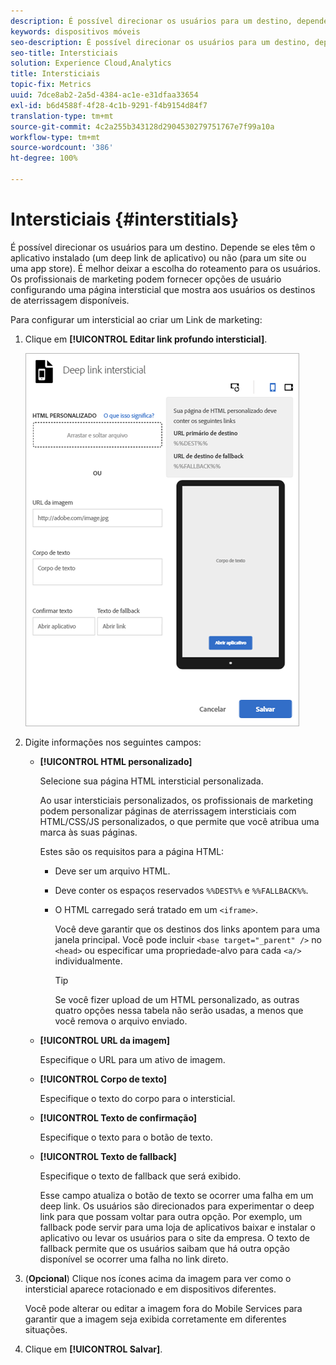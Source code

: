 ```yaml
---
description: É possível direcionar os usuários para um destino, dependendo se eles têm o aplicativo instalado (um deep link de aplicativo) ou não (para um site ou uma app store).
keywords: dispositivos móveis
seo-description: É possível direcionar os usuários para um destino, dependendo se eles têm o aplicativo instalado (um deep link de aplicativo) ou não (para um site ou uma app store).
seo-title: Intersticiais
solution: Experience Cloud,Analytics
title: Intersticiais
topic-fix: Metrics
uuid: 7dce8ab2-2a5d-4384-ac1e-e31dfaa33654
exl-id: b6d4588f-4f28-4c1b-9291-f4b9154d84f7
translation-type: tm+mt
source-git-commit: 4c2a255b343128d2904530279751767e7f99a10a
workflow-type: tm+mt
source-wordcount: '386'
ht-degree: 100%

---
```


# Intersticiais {#interstitials}

É possível direcionar os usuários para um destino. Depende se eles têm o aplicativo instalado (um deep link de aplicativo) ou não (para um site ou uma app store). É melhor deixar a escolha do roteamento para os usuários. Os profissionais de marketing podem fornecer opções de usuário configurando uma página intersticial que mostra aos usuários os destinos de aterrissagem disponíveis.

Para configurar um intersticial ao   criar um Link de marketing:

1. Clique em **[!UICONTROL Editar link profundo intersticial]**.

   ![Link profundo intersticial](assets/interstitial2.png)

1. Digite informações nos seguintes campos:

   * **[!UICONTROL HTML personalizado]**

      Selecione sua página HTML intersticial personalizada.

      Ao usar intersticiais personalizados, os profissionais de marketing podem personalizar páginas de aterrissagem intersticiais com HTML/CSS/JS personalizados, o que permite que você atribua uma marca às suas páginas.

      Estes são os requisitos para a página HTML:

      * Deve ser um arquivo HTML.
      * Deve conter os espaços reservados `%%DEST%%` e `%%FALLBACK%%`.
      * O HTML carregado será tratado em um `<iframe>`.

         Você deve garantir que os destinos dos links apontem para uma janela principal. Você pode incluir `<base target="_parent" />` no `<head>` ou especificar uma propriedade-alvo para cada `<a/>` individualmente.

         >[!TIP]
         >
         >Se você fizer upload de um HTML personalizado, as outras quatro opções nessa tabela não serão usadas, a menos que você remova o arquivo enviado.
   * **[!UICONTROL URL da imagem]**

      Especifique o URL para um ativo de imagem.

   * **[!UICONTROL Corpo de texto]**

      Especifique o texto do corpo para o intersticial.

   * **[!UICONTROL Texto de confirmação]**

      Especifique o texto para o botão de texto.

   * **[!UICONTROL Texto de fallback]**

      Especifique o texto de fallback que será exibido.

      Esse campo atualiza o botão de texto se ocorrer uma falha em um deep link. Os usuários são direcionados para experimentar o deep link para que possam voltar para outra opção. Por exemplo, um fallback pode servir para uma loja de aplicativos baixar e instalar o aplicativo ou levar os usuários para o site da empresa. O texto de fallback permite que os usuários saibam que há outra opção disponível se ocorrer uma falha no link direto.


1. (**Opcional**) Clique nos ícones acima da imagem para ver como o intersticial aparece rotacionado e em dispositivos diferentes.

   Você pode alterar ou editar a imagem fora do Mobile Services para garantir que a imagem seja exibida corretamente em diferentes situações.
1. Clique em **[!UICONTROL Salvar]**.
